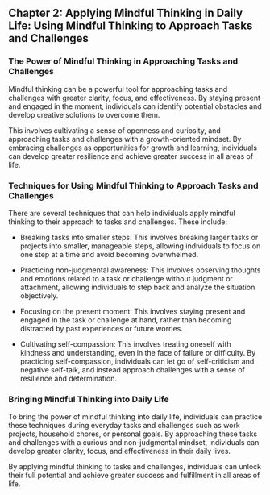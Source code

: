 Chapter 2: Applying Mindful Thinking in Daily Life: Using Mindful Thinking to Approach Tasks and Challenges
-----------------------------------------------------------------------------------------------------------

### The Power of Mindful Thinking in Approaching Tasks and Challenges

Mindful thinking can be a powerful tool for approaching tasks and challenges with greater clarity, focus, and effectiveness. By staying present and engaged in the moment, individuals can identify potential obstacles and develop creative solutions to overcome them.

This involves cultivating a sense of openness and curiosity, and approaching tasks and challenges with a growth-oriented mindset. By embracing challenges as opportunities for growth and learning, individuals can develop greater resilience and achieve greater success in all areas of life.

### Techniques for Using Mindful Thinking to Approach Tasks and Challenges

There are several techniques that can help individuals apply mindful thinking to their approach to tasks and challenges. These include:

* Breaking tasks into smaller steps: This involves breaking larger tasks or projects into smaller, manageable steps, allowing individuals to focus on one step at a time and avoid becoming overwhelmed.

* Practicing non-judgmental awareness: This involves observing thoughts and emotions related to a task or challenge without judgment or attachment, allowing individuals to step back and analyze the situation objectively.

* Focusing on the present moment: This involves staying present and engaged in the task or challenge at hand, rather than becoming distracted by past experiences or future worries.

* Cultivating self-compassion: This involves treating oneself with kindness and understanding, even in the face of failure or difficulty. By practicing self-compassion, individuals can let go of self-criticism and negative self-talk, and instead approach challenges with a sense of resilience and determination.

### Bringing Mindful Thinking into Daily Life

To bring the power of mindful thinking into daily life, individuals can practice these techniques during everyday tasks and challenges such as work projects, household chores, or personal goals. By approaching these tasks and challenges with a curious and non-judgmental mindset, individuals can develop greater clarity, focus, and effectiveness in their daily lives.

By applying mindful thinking to tasks and challenges, individuals can unlock their full potential and achieve greater success and fulfillment in all areas of life.
